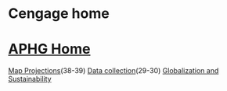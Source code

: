 # Cengage home 
# [APHG Home](./../aphg-home/)

 [Map Projections](./../map-projections/)(38-39)
 [Data collection](./../data-collection/)(29-30)
 [Globalization and Sustainability](./../globalization-and-sustainability/)
